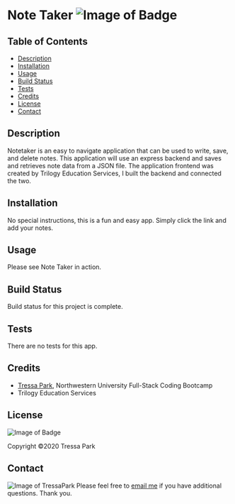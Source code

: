 # Note Taker ![Image of Badge](https://img.shields.io/badge/Note%20Taker-v%201.0.0-orange)

## Table of Contents

* [Description](#description)
<a name="description"></a>
* [Installation](#installation)
<a name="installation"></a>
* [Usage](#usage)
<a name="usage"></a>
* [Build Status](#build-status)
<a name="build-status"></a>
* [Tests](#tests)
<a name="tests"></a>
* [Credits](#credits)
<a name="credits"></a>
* [License](#license)
<a name="license"></a>
* [Contact](#contact)
<a name="contact"></a>

## Description

Notetaker is an easy to navigate application that can be used to write, save, and delete notes. This application will use an express backend and saves and retrieves note data from a JSON file. The application frontend was created by Trilogy Education Services, I built the backend and connected the two.

## Installation

No special instructions, this is a fun and easy app. Simply click the link and add your notes.

## Usage

Please see Note Taker in action.
<!-- still-brook-31315.herokuapp.com/notes -->

## Build Status

Build status for this project is complete.

## Tests

There are no tests for this app.

## Credits

* [Tressa Park](https://github.com/TressaPark), Northwestern University Full-Stack Coding Bootcamp
* Trilogy Education Services

## License
![Image of Badge](https://img.shields.io/badge/License-Northwestern%20University-brightgreen)

Copyright ©2020 Tressa Park

## Contact
![Image of TressaPark](https://avatars3.githubusercontent.com/u/60233280?v=4)
Please feel free to [email me](tressapark@gmail.com) if you have additional questions. Thank you.